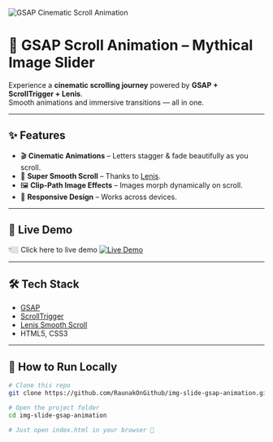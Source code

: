 <!-- Banner Image -->
![GSAP Cinematic Scroll Animation](https://i.ibb.co/9c7c6C1/gsap-banner.png)

# 🌌 GSAP Scroll Animation – Mythical Image Slider  


Experience a **cinematic scrolling journey** powered by **GSAP + ScrollTrigger + Lenis**.  
Smooth animations and immersive transitions — all in one.  

---

## ✨ Features
- 🎬 **Cinematic Animations** – Letters stagger & fade beautifully as you scroll.   
- 🚀 **Super Smooth Scroll** – Thanks to [Lenis](https://github.com/studio-freight/lenis).  
- 🖼 **Clip-Path Image Effects** – Images morph dynamically on scroll.  
- 📱 **Responsive Design** – Works across devices.  

---

## 🚀 Live Demo
👇🏼 Click here to live demo 
[![Live Demo](https://img.shields.io/badge/Live-Demo-blue?style=for-the-badge&logo=github)](https://raunakongithub.github.io/img-slide-gsap-animation/)  
 

---

## 🛠️ Tech Stack
- [GSAP](https://greensock.com/gsap/)  
- [ScrollTrigger](https://greensock.com/scrolltrigger/)  
- [Lenis Smooth Scroll](https://github.com/studio-freight/lenis)  
- HTML5, CSS3  

---

## 📂 How to Run Locally
```bash
# Clone this repo
git clone https://github.com/RaunakOnGithub/img-slide-gsap-animation.git

# Open the project folder
cd img-slide-gsap-animation

# Just open index.html in your browser 🚀

